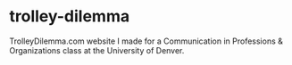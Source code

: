 trolley-dilemma
===============

TrolleyDilemma.com website I made for a Communication in Professions &amp; Organizations class at the University of Denver.
